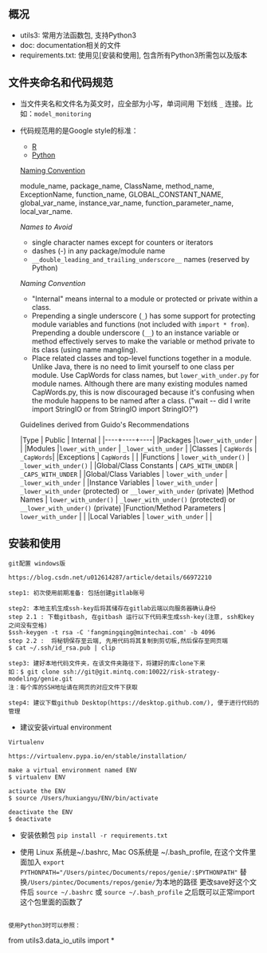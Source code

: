 ## 概况

* utils3: 常用方法函数包, 支持Python3
* doc: documentation相关的文件
* requirements.txt: 使用见[安装和使用], 包含所有Python3所需包以及版本


## 文件夹命名和代码规范
* 当文件夹名和文件名为英文时，应全部为小写，单词间用 下划线 `_` 连接。比如：`model_monitoring`
* 代码规范用的是Google style的标准：
    - [R](https://google.github.io/styleguide/Rguide.xml)
    - [Python](https://google.github.io/styleguide/pyguide.html)

    [Naming Convention](https://google.github.io/styleguide/pyguide.html?showone=Naming#Naming)

    module_name, package_name, ClassName, method_name, ExceptionName, function_name, GLOBAL_CONSTANT_NAME, global_var_name, instance_var_name, function_parameter_name, local_var_name.

    *Names to Avoid*
    - single character names except for counters or iterators
    - dashes (-) in any package/module name
    - `__double_leading_and_trailing_underscore__` names (reserved by Python)


    *Naming Convention*
    - "Internal" means internal to a module or protected or private within a class.
    - Prepending a single underscore (`_`) has some support for protecting module variables and functions (not included with `import * from`). Prepending a double underscore (`__`) to an instance variable or method effectively serves to make the variable or method private to its class (using name mangling).
    - Place related classes and top-level functions together in a module. Unlike Java, there is no need to limit yourself to one class per module.
    Use CapWords for class names, but `lower_with_under.py` for module names. Although there are many existing modules named CapWords.py, this is now discouraged because it's confusing when the module happens to be named after a class. ("wait -- did I write import StringIO or from StringIO import StringIO?")


    Guidelines derived from Guido's Recommendations

    |Type | Public | Internal |
    |----+----+----|
    |Packages |`lower_with_under` | |
    |Modules |`lower_with_under` | `_lower_with_under` |
    |Classes	| `CapWords` | `_CapWords`|
    |Exceptions | `CapWords` | |
    |Functions | `lower_with_under()` | `_lower_with_under()` |
    |Global/Class Constants | `CAPS_WITH_UNDER` | `_CAPS_WITH_UNDER` |
    |Global/Class Variables | `lower_with_under` | `_lower_with_under` |
    |Instance Variables | `lower_with_under`	 | `_lower_with_under` (protected) or `__lower_with_under` (private)
    |Method Names | `lower_with_under()` | `_lower_with_under()` (protected) or `__lower_with_under()` (private)
    |Function/Method Parameters | `lower_with_under` | |
    |Local Variables | `lower_with_under` | |

## 安装和使用

```
git配置 windows版

https://blog.csdn.net/u012614287/article/details/66972210

step1: 初次使用前期准备: 包括创建gitlab账号

step2: 本地主机生成ssh-key后将其储存在gitlab云端以向服务器确认身份
step 2.1 : 下载gitbash, 在gitbash 运行以下代码来生成ssh-key(注意, ssh和key之间没有空格)
$ssh-keygen -t rsa -C 'fangmingqing@mintechai.com' -b 4096
step 2.2 :  将秘钥保存至云端, 先用代码将其复制到剪切板,然后保存至网页端
$ cat ~/.ssh/id_rsa.pub | clip

step3: 建好本地代码文件夹，在该文件夹路径下，将建好的库clone下来
如：$ git clone ssh://git@git.mintq.com:10022/risk-strategy-modeling/genie.git
注：每个库的SSH地址请在网页的对应文件下获取

step4: 建议下载github Desktop(https://desktop.github.com/), 便于进行代码的管理

```

* 建议安装virtual environment

```
Virtualenv

https://virtualenv.pypa.io/en/stable/installation/

make a virtual environment named ENV
$ virtualenv ENV

activate the ENV
$ source /Users/huxiangyu/ENV/bin/activate

deactivate the ENV
$ deactivate
```

* 安装依赖包
`pip install -r requirements.txt`

* 使用
Linux 系统是~/.bashrc, Mac OS系统是 ~/.bash_profile, 在这个文件里面加入
`export PYTHONPATH="/Users/pintec/Documents/repos/genie/:$PYTHONPATH"`
替换`/Users/pintec/Documents/repos/genie/`为本地的路径
更改save好这个文件后
`source ~/.bashrc`
或
`source ~/.bash_profile`
之后既可以正常import这个包里面的函数了

```

使用Python3时可以参照：
```
from utils3.data_io_utils import *
```

